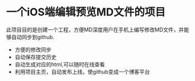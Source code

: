 # 一个iOS端编辑预览MD文件的项目
此项目目的是创建一个工程，方便MD深度用户在手机上编写修改MD文件，并能够自动同步到github.

+ 方便的修改同步
+ 自动保存提交历史
+ 自动生成对应的html,可以随时在线查看
+ 利用项目主页，自动发布上线，使github变成一个博客平台



